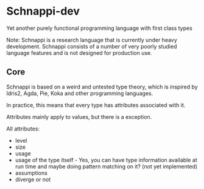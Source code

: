 # Schnappi-dev

Yet another purely functional programming language with first class types

Note: Schnappi is a research language that is currently under heavy development. Schnappi consists of a number of very poorly studied language features and is not designed for production use.

## Core

Schnappi is based on a weird and untested type theory, which is inspired by Idris2, Agda, Pie, Koka and other programming languages.

In practice, this means that every type has attributes associated with it.

Attributes mainly apply to values, but there is a exception.

All attributes:

+ level
+ size
+ usage
+ usage of the type itself - Yes, you can have type information available at run time and maybe doing pattern matching on it? (not yet implemented)
+ assumptions
+ diverge or not
